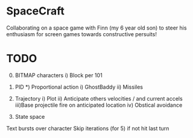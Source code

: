 # SpaceCraft
Collaborating on a space game with Finn (my 6 year old son) to steer his enthusiasm for screen games towards constructive persuits!

# TODO

0) BITMAP characters
	i) Block per 101

1) PID
	*) Proportional action
	i) 	GhostBaddy
	ii) Missiles

2) Trajectory
	i) 	Plot
	ii)	Anticipate others velocities / and current accels
	iii)Base projectile fire on anticipated location
	iv) Obstical avoidance

3) State space



Text bursts over character
Skip iterations (for 5) if not hit last turn





